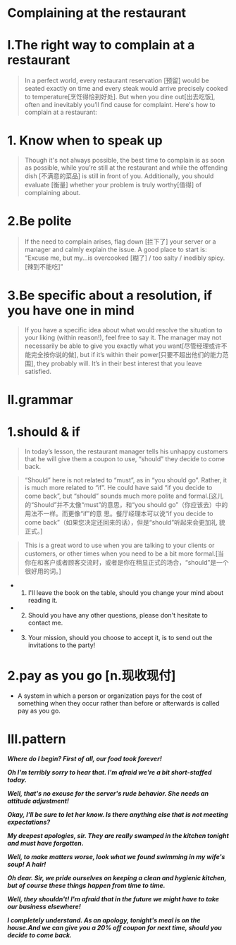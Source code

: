 # Complaining at the restaurant
# I.The right way to complain at a restaurant
> In a perfect world, every restaurant reservation [预留] would be seated exactly on time and every steak would arrive precisely cooked to temperature[烹饪得恰到好处]. But when you dine out[出去吃饭], often and inevitably you’ll find cause for complaint. Here's how to complain at a restaurant:

# 1. Know when to speak up
> Though it's not always possible, the best time to complain is as soon as possible, while you’re still at the restaurant and while the offending dish [不满意的菜品] is still in front of you. Additionally, you should evaluate [衡量] whether your problem is truly worthy[值得] of complaining about.

# 2.Be polite
> If the need to complain arises, flag down [拦下了] your server or a manager and calmly explain the issue. A good place to start is: “Excuse me, but my...is overcooked [糊了] / too salty / inedibly spicy.[辣到不能吃]”

# 3.Be specific about a resolution, if you have one in mind
> If you have a specific idea about what would resolve the situation to your liking (within reason!), feel free to say it. The manager may not necessarily be able to give you exactly what you want[尽管经理或许不能完全按你说的做], but if it’s within their power[只要不超出他们的能力范围], they probably will. It’s in their best interest that you leave satisfied.

# II.grammar
# 1.should & if 
> In today’s lesson, the restaurant manager tells his unhappy customers that he will give them a coupon to use, “should” they decide to come back.

> “Should” here is not related to “must”, as in “you should go”. Rather, it is much more related to “if”. He could have said “if you decide to come back”, but “should” sounds much more polite and formal.[这儿的“Should”并不太像“must”的意思，和“you should go”（你应该去）中的用法不一样。而更像“if”的意 思。餐厅经理本可以说“if you decide to come back”（如果您决定还回来的话），但是“should”听起来会更加礼 貌正式。]

> This is a great word to use when you are talking to your clients or customers, or other times when you need to be a bit more formal.[当你在和客户或者顾客交流时，或者是你在稍显正式的场合，“should”是一个很好用的词。]

- 1. I'll leave the book on the table, should you change your mind about reading it.

- 2. Should you have any other questions, please don't hesitate to contact me.

- 3. Your mission, should you choose to accept it, is to send out the invitations to the party!

# 2.pay as you go [n.现收现付]
- A system in which a person or organization pays for the cost of something when they occur rather than before or afterwards is called pay as you go.
























# III.pattern
***Where do I begin? First of all, our food took forever!***

***Oh I'm terribly sorry to hear that. I'm afraid we're a bit short-staffed today.***

***Well, that's no excuse for the server's rude behavior. She needs an attitude adjustment!***

***Okay, I'll be sure to let her know. Is there anything else that is not meeting expectations?***

***My deepest apologies, sir. They are really swamped in the kitchen tonight and must have forgotten.***

***Well, to make matters worse, look what we found swimming in my wife's soup! A hair!***

***Oh dear. Sir, we pride ourselves on keeping a clean and hygienic kitchen, but of course these things happen from time to time.***

***Well, they shouldn't! I'm afraid that in the future we might have to take our business elsewhere!***

***I completely understand. As an apology, tonight's meal is on the house.And we can give you a 20% off coupon for next time, should you decide to come back.***






